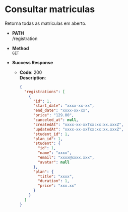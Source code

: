 # Consultar matriculas

Retorna todas as matriculas em aberto.

- **PATH** <br />
  /registration

- **Method** <br />
  `GET`

- **Success Response**

  - **Code**: 200 <br />
    **Description**:
    ```json
    {
      "registrations": [
        {
          "id": 1,
          "start_date": "xxxx-xx-xx",
          "end_date": "xxxx-xx-xx",
          "price": "129.00",
          "canceled_at": null,
          "createdAt": "xxxx-xx-xxTxx:xx:xx.xxxZ",
          "updatedAt": "xxxx-xx-xxTxx:xx:xx.xxxZ",
          "student_id": 1,
          "plan_id": 1,
          "student": {
            "id": 1,
            "name": "xxxx",
            "email": "xxxx@xxxx.xxx",
            "avatar": null
          },
          "plan": {
            "title": "xxxx",
            "duration": 1,
            "price": "xxx.xx"
          }
        }
      ]
    }
    ```
